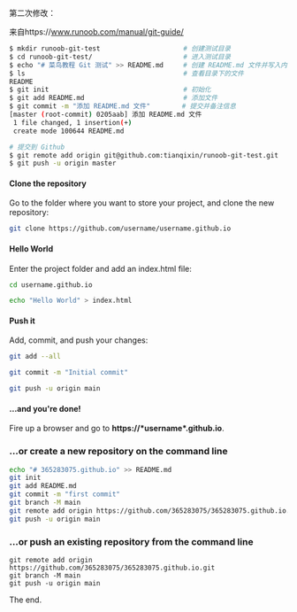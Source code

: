 第二次修改：

来自https://www.runoob.com/manual/git-guide/

```bash
$ mkdir runoob-git-test                     # 创建测试目录
$ cd runoob-git-test/                       # 进入测试目录
$ echo "# 菜鸟教程 Git 测试" >> README.md     # 创建 README.md 文件并写入内容
$ ls                                        # 查看目录下的文件
README
$ git init                                  # 初始化
$ git add README.md                         # 添加文件
$ git commit -m "添加 README.md 文件"        # 提交并备注信息
[master (root-commit) 0205aab] 添加 README.md 文件
 1 file changed, 1 insertion(+)
 create mode 100644 README.md

# 提交到 Github
$ git remote add origin git@github.com:tianqixin/runoob-git-test.git
$ git push -u origin master
```

#### Clone the repository

Go to the folder where you want to store your project, and clone the new repository:

```bash
git clone https://github.com/username/username.github.io
```

#### Hello World

Enter the project folder and add an index.html file:

```bash
cd username.github.io

echo "Hello World" > index.html
```

#### Push it

Add, commit, and push your changes:

```bash
git add --all

git commit -m "Initial commit"

git push -u origin main
```

#### …and you're done!

Fire up a browser and go to **https://\*username\*.github.io**.

### …or create a new repository on the command line

```bash
echo "# 365283075.github.io" >> README.md
git init
git add README.md
git commit -m "first commit"
git branch -M main
git remote add origin https://github.com/365283075/365283075.github.io.git
git push -u origin main
```

### …or push an existing repository from the command line

```
git remote add origin https://github.com/365283075/365283075.github.io.git
git branch -M main
git push -u origin main
```

The end.